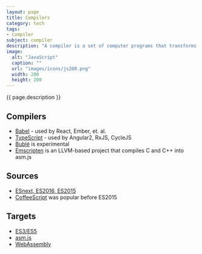 ```yaml
---
layout: page
title: Compilers
category: tech
tags:
- compiler
subject: compiler
description: "A compiler is a set of computer programs that transforms computer programming written in a source language into a target language."
image:
  alt: "JavaScript"
  caption: ""
  url: "images/icons/js200.png"
  width: 200
  height: 200
---
```


{{ page.description }}

Compilers
---------
* [Babel](https://babeljs.io/) - used by React, Ember, et. al.
* [TypeScript](https://www.typescriptlang.org/) - used by Angular2, RxJS, CycleJS
* [Bublé](https://buble.surge.sh/guide/) is experimental
* [Emscripten](https://kripken.github.io/emscripten-site/) is an LLVM-based project that compiles C and C++ into asm.js

Sources
------
* [ESnext, ES2016, ES2015]({{site.baseurl}}tech/js.html)
* [CoffeeScript](http://coffeescript.org/) was popular before ES2015

Targets
------
* [ES3/ES5]({{site.baseurl}}tech/js.html)
* [asm.js](http://asmjs.org/)
* [WebAssembly](https://webassembly.github.io/)
